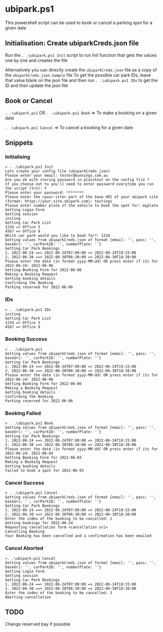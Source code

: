 # ubipark.ps1

This powershell script can be used to book or cancel a parking spot for a given date

## Initialisation: Create ubiparkCreds.json file
Run the `. .\ubipark.ps1 Init` script to run Init function that gets the values one by one and creates the file

Alternatively you can directly create the `ubiparkCreds.json` file as a copy of the `ubiparkCreds.json.Sample` file
To get the possible car park IDs, leave that value blank on the json file and then run `. .\ubipark.ps1 IDs` to get the ID and then update the json file

## Book or Cancel

`. .\ubipark.ps1` OR `. .\ubipark.ps1 Book` => To make a booking on a given date

`. .\ubipark.ps1 Cancel` => To cancel a booking for a given date

## Snippets

### Initialising
```
> . .\ubipark.ps1 Init
Lets create your config file (ubiparkCreds.json)
Please enter your email: tester@bunnings.com.au
Are you ok with storing password in plaintext on the config file ?
If you choose not to you'll need to enter password everytime you run the script (Y/n): Y
Please enter your password: ********
Please enter the <your-site> part of the base URI of your ubipark site (format: https://your-site.ubipark.com): testings
Please enter number plate of the vehicle to book the spot for: myplate
Getting Login Form
Getting session
initing
Getting Car Park List
1234 => Office 3
4567 => Office 9
Which car park would you like to book for?: 1234
Getting values from ubiparkCreds.json of format {email: '', pass: '', baseUri: '', carParkID: '', numberPlate: ''}
Getting Car Park Bookings
1. 2022-06-24 ==> 2022-06-24T07:00:00 => 2022-06-24T19:15:00
2. 2022-06-30 ==> 2022-06-30T06:30:00 => 2022-06-30T18:30:00
Please enter the date (in format yyyy-MM-dd) OR press enter if its for 2022-06-24: 2022-06-06
Getting Booking Form for 2022-06-06
Making a Booking Request
Getting booking details
Confirming the Booking
Parking reserved for 2022-06-06
```

### IDs
```
> . .\ubipark.ps1 IDs
initing
Getting Car Park List
1234 => Office 3
4567 => Office 9
```

### Booking Success
```
> . .\ubipark.ps1
Getting values from ubiparkCreds.json of format {email: '', pass: '', baseUri: '', carParkID: '', numberPlate: ''}
Getting Car Park Bookings
1. 2022-06-24 ==> 2022-06-24T07:00:00 => 2022-06-24T19:15:00
2. 2022-06-30 ==> 2022-06-30T06:30:00 => 2022-06-30T18:30:00
Please enter the date (in format yyyy-MM-dd) OR press enter if its for 2022-06-24: 2022-06-06
Getting Booking Form for 2022-06-06
Making a Booking Request
Getting booking details
Confirming the Booking
Parking reserved for 2022-06-06
```

### Booking Failed
```
> . .\ubipark.ps1 Book
Getting values from ubiparkCreds.json of format {email: '', pass: '', baseUri: '', carParkID: '', numberPlate: ''}
Getting Car Park Bookings
1. 2022-06-24 ==> 2022-06-24T07:00:00 => 2022-06-24T19:15:00
2. 2022-06-30 ==> 2022-06-30T06:30:00 => 2022-06-30T18:30:00
Please enter the date (in format yyyy-MM-dd) OR press enter if its for 2022-06-24: 2022-06-03
Getting Booking Form for 2022-06-03
Making a Booking Request
Getting booking details
Failed to book a spot for 2022-06-03
```

### Cancel Success
```
> . .\ubipark.ps1 Cancel
Getting values from ubiparkCreds.json of format {email: '', pass: '', baseUri: '', carParkID: '', numberPlate: ''}
Getting Car Park Bookings
1. 2022-06-24 ==> 2022-06-24T07:00:00 => 2022-06-24T19:15:00
2. 2022-06-30 ==> 2022-06-30T06:30:00 => 2022-06-30T18:30:00
Enter the index of the booking to be cancelled: 1
Getting bookings for 2022-06-24
Requesting cancellation form <cancellation uri>
Cancelling Booking
Your Booking has been cancelled and a confirmation has been emailed
```

### Cancel Aborted
```
>. .\ubipark.ps1 Cancel
Getting values from ubiparkCreds.json of format {email: '', pass: '', baseUri: '', carParkID: '', numberPlate: ''}
Getting Login Form
Getting session
Getting Car Park Bookings
1. 2022-06-24 ==> 2022-06-24T07:00:00 => 2022-06-24T19:15:00
2. 2022-06-30 ==> 2022-06-30T06:30:00 => 2022-06-30T18:30:00
Enter the index of the booking to be cancelled: 3
Aborting cancellation
```
## TODO
Change reserved bay if possible